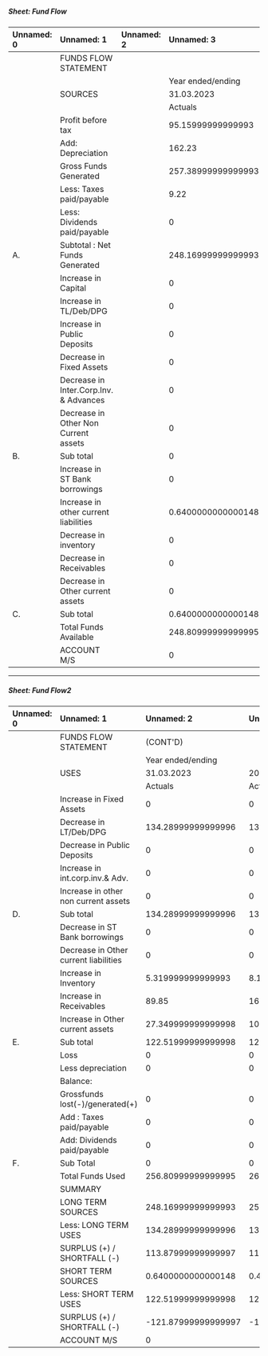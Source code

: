 ##### Sheet: Fund Flow

| Unnamed: 0   | Unnamed: 1                             | Unnamed: 2   | Unnamed: 3         | Unnamed: 4          | (Rs. in lacs)       | Unnamed: 6          | Unnamed: 7          | Unnamed: 8         | Unnamed: 9        |
|:-------------|:---------------------------------------|:-------------|:-------------------|:--------------------|:--------------------|:--------------------|:--------------------|:-------------------|:------------------|
|              | FUNDS FLOW STATEMENT                   |              |                    |                     | Annexure VII        |                     |                     |                    |                   |
|              |                                        |              | Year ended/ending  |                     |                     |                     |                     |                    |                   |
|              | SOURCES                                |              | 31.03.2023         | 2024-03-31 00:00:00 | 2025-03-31 00:00:00 | 2026-03-31 00:00:00 | 2027-03-31 00:00:00 | 31.03.2028         | 31.03.2029        |
|              |                                        |              | Actuals            | Actuals             | Estimated           | Projected           | Projected           | Projected          | Projected         |
|              | Profit before tax                      |              | 95.15999999999993  | 168.0199999999999   | 223.10999999999999  | 274.7400000000002   | 328.81              | 379.4800000000002  | 425.1300000000001 |
|              | Add: Depreciation                      |              | 162.23             | 139.67              | 120.24              | 103.51              | 89.12               | 76.72              | 66.05             |
|              | Gross Funds Generated                  |              | 257.38999999999993 | 307.6899999999999   | 343.34999999999997  | 378.25000000000017  | 417.93              | 456.20000000000016 | 491.1800000000001 |
|              | Less: Taxes paid/payable               |              | 9.22               | 53.64               | 70.95               | 87.09               | 103.36              | 119.06             | 133.15            |
|              | Less: Dividends paid/payable           |              | 0                  | 0                   | 0                   | 0                   | 0                   | 0                  | 0                 |
| A.           | Subtotal   :   Net Funds Generated     |              | 248.16999999999993 | 254.0499999999999   | 272.4               | 291.1600000000002   | 314.57              | 337.14000000000016 | 358.0300000000001 |
|              | Increase in Capital                    |              | 0                  | 0                   | 0                   | 0                   | 0                   | 0                  | 0                 |
|              | Increase in TL/Deb/DPG                 |              | 0                  | 0                   | 0                   | 0                   | 0                   | 0                  | 0                 |
|              | Increase in Public Deposits            |              | 0                  | 0                   | 0                   | 0                   | 0                   | 0                  | 0                 |
|              | Decrease in Fixed Assets               |              | 0                  | 0                   | 0                   | 0                   | 0                   | 0                  | 0                 |
|              | Decrease in Inter.Corp.Inv. & Advances |              | 0                  | 0                   | 0                   | 0                   | 0                   | 0                  | 0                 |
|              | Decrease in Other Non Current assets   |              | 0                  | 0                   | 0                   | 0                   | 0                   | 0                  | 0                 |
| B.           | Sub total                              |              | 0                  | 0                   | 0                   | 0                   | 0                   | 0                  | 0                 |
|              | Increase in ST Bank borrowings         |              | 0                  | 0                   | 0                   | 0                   | 0                   | 0                  | 0                 |
|              | Increase in other current liabilities  |              | 0.6400000000000148 | 0.4199999999999875  | 0.18000000000000682 | 0.21000000000000796 | 0.19999999999998863 | 0                  | 0                 |
|              | Decrease in inventory                  |              | 0                  | 0                   | 0                   | 0                   | 0                   | 0                  | 0                 |
|              | Decrease in Receivables                |              | 0                  | 0                   | 0                   | 0                   | 0                   | 0                  | 0                 |
|              | Decrease in Other current assets       |              | 0                  | 0                   | 0                   | 0                   | 0                   | 0                  | 0                 |
| C.           | Sub total                              |              | 0.6400000000000148 | 0.4199999999999875  | 0.18000000000000682 | 0.21000000000000796 | 0.19999999999998863 | 0                  | 0                 |
|              | Total Funds Available                  |              | 248.80999999999995 | 254.46999999999989  | 272.58              | 291.37000000000023  | 314.77              | 337.14000000000016 | 358.0300000000001 |
|              | ACCOUNT M/S                            |              | 0                  |                     |                     |                     |                     |                    |                   |

---

##### Sheet: Fund Flow2

| Unnamed: 0   | Unnamed: 1                            | Unnamed: 2          | Unnamed: 3          | (Rs. in lacs)       | Unnamed: 5          | Unnamed: 6          | Unnamed: 7          | Unnamed: 8         |
|:-------------|:--------------------------------------|:--------------------|:--------------------|:--------------------|:--------------------|:--------------------|:--------------------|:-------------------|
|              | FUNDS FLOW STATEMENT                  | (CONT'D)            |                     | Annexure VII        |                     |                     |                     |                    |
|              |                                       | Year ended/ending   |                     |                     |                     |                     |                     |                    |
|              | USES                                  | 31.03.2023          | 2024-03-31 00:00:00 | 2025-03-31 00:00:00 | 2026-03-31 00:00:00 | 2027-03-31 00:00:00 | 31.03.2028          | 31.03.2029         |
|              |                                       | Actuals             | Actuals             | Estimated           | Projected           | Projected           | Projected           | Projected          |
|              | Increase in Fixed Assets              | 0                   | 0                   | 0                   | 0                   | 0                   | 0                   | 0                  |
|              | Decrease in LT/Deb/DPG                | 134.28999999999996  | 134.28999999999996  | 134.29000000000008  | 134.28999999999996  | 134.29000000000002  | 123.07              | 0                  |
|              | Decrease in Public Deposits           | 0                   | 0                   | 0                   | 0                   | 0                   | 0                   | 0                  |
|              | Increase in int.corp.inv.& Adv.       | 0                   | 0                   | 0                   | 0                   | 0                   | 0                   | 0                  |
|              | Increase in other non current assets  | 0                   | 0                   | 0                   | 0                   | 0                   | 0                   | 0                  |
| D.           | Sub total                             | 134.28999999999996  | 134.28999999999996  | 134.29000000000008  | 134.28999999999996  | 134.29000000000002  | 123.07              | 0                  |
|              | Decrease in ST Bank borrowings        | 0                   | 0                   | 0                   | 0                   | 0                   | 0                   | 0                  |
|              | Decrease in Other current liabilities | 0                   | 0                   | 0                   | 0                   | 0                   | 11.02000000000001   | 122.86999999999998 |
|              | Increase in Inventory                 | 5.319999999999993   | 8.189999999999998   | 4.180000000000007   | 4.180000000000007   | 4.199999999999989   | 4.189999999999998   | 4.200000000000017  |
|              | Increase in Receivables               | 89.85               | 16.310000000000002  | 8.48999999999998    | 8.160000000000025   | 8.159999999999968   | 8.150000000000034   | 8.159999999999968  |
|              | Increase in Other current assets      | 27.349999999999998  | 103.67999999999999  | 133.61999999999998  | 152.74              | 171.45              | 190.70999999999998  | 222.8              |
| E.           | Sub total                             | 122.51999999999998  | 128.18              | 146.28999999999996  | 165.08000000000004  | 183.80999999999995  | 214.07000000000002  | 358.03             |
|              | Loss                                  | 0                   | 0                   | 0                   | 0                   | 0                   | 0                   | 0                  |
|              | Less depreciation                     | 0                   | 0                   | 0                   | 0                   | 0                   | 0                   | 0                  |
|              | Balance:                              |                     |                     |                     |                     |                     |                     |                    |
|              | Grossfunds lost(-)/generated(+)       | 0                   | 0                   | 0                   | 0                   | 0                   | 0                   | 0                  |
|              | Add : Taxes paid/payable              | 0                   | 0                   | 0                   | 0                   | 0                   | 0                   | 0                  |
|              | Add: Dividends paid/payable           | 0                   | 0                   | 0                   | 0                   | 0                   | 0                   | 0                  |
| F.           | Sub Total                             | 0                   | 0                   | 0                   | 0                   | 0                   | 0                   | 0                  |
|              | Total Funds Used                      | 256.80999999999995  | 262.46999999999997  | 280.58000000000004  | 299.37              | 318.09999999999997  | 337.14              | 358.03             |
|              | SUMMARY                               |                     |                     |                     |                     |                     |                     |                    |
|              | LONG TERM SOURCES                     | 248.16999999999993  | 254.0499999999999   | 272.4               | 291.1600000000002   | 314.57              | 337.14000000000016  | 358.0300000000001  |
|              | Less: LONG TERM USES                  | 134.28999999999996  | 134.28999999999996  | 134.29000000000008  | 134.28999999999996  | 134.29000000000002  | 123.07              | 0                  |
|              | SURPLUS (+) / SHORTFALL (-)           | 113.87999999999997  | 119.75999999999993  | 138.1099999999999   | 156.87000000000023  | 180.27999999999997  | 214.07000000000016  | 358.0300000000001  |
|              | SHORT TERM SOURCES                    | 0.6400000000000148  | 0.4199999999999875  | 0.18000000000000682 | 0.21000000000000796 | 0.19999999999998863 | 0                   | 0                  |
|              | Less: SHORT TERM USES                 | 122.51999999999998  | 128.18              | 146.28999999999996  | 165.08000000000004  | 183.80999999999995  | 214.07000000000002  | 358.03             |
|              | SURPLUS (+) / SHORTFALL (-)           | -121.87999999999997 | -127.76000000000002 | -146.10999999999996 | -164.87000000000003 | -183.60999999999996 | -214.07000000000002 | -358.03            |
|              | ACCOUNT M/S                           | 0                   |                     |                     |                     |                     |                     |                    |